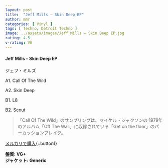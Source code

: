 ```yaml
---
layout: post
title:  "Jeff Mills – Skin Deep EP"
author: mmr
categories: [ Vinyl ]
tags: [ Techno, Detroit Techno ]
image: ../assets/images/Jeff Mills – Skin Deep EP.jpg
rating: 4.5
v-rating: VG
---
```


#### Jeff Mills – Skin Deep EP

ジェフ・ミルズ

A1. Call Of The Wild

A2. Skin Deep

B1. L8

B2. Scout

> 「Call Of The Wild」のサンプリングは、マイケル・ジャクソンの 1979年のアルバム「Off The Wall」に収録されている「Get on the floor」のパーカッションブレイク。

[メルカリで購入](https://jp.mercari.com/item/m68002048690){:.button1}

<div class="mt-4 mb-4 d-flex align-items-center">
<strong class="mr-1">盤質: VG+</strong>
</div>
<div class="mt-4 mb-4 d-flex align-items-center">
<strong class="mr-1">ジャケット: Generic</strong>
</div>
